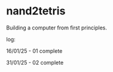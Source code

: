 # nand2tetris
Building a computer from first principles.

log:

16/01/25 - 01 complete

31/01/25 - 02 complete
